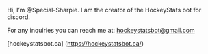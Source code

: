 Hi, I’m @Special-Sharpie. I am the creator of the HockeyStats bot for discord. 

For any inquiries you can reach me at: hockeystatsbot@gmail.com 

[hockeystatsbot.ca] (https://hockeystatsbot.ca/)
<!---
Special-Sharpie/Special-Sharpie is a ✨ special ✨ repository because its `README.md` (this file) appears on your GitHub profile.
You can click the Preview link to take a look at your changes.
--->
